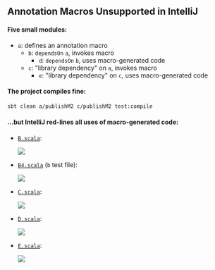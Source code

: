 ## Annotation Macros Unsupported in IntelliJ

#### Five small modules:

- `a`: defines an annotation macro
	- `b`: `dependsOn` `a`, invokes macro
		- `d`: `dependsOn` `b`, uses macro-generated code
	- `c`: "library dependency" on `a`, invokes macro
		- `e`: "library dependency" on `c`, uses macro-generated code

#### The project compiles fine:

```bash
sbt clean a/publishM2 c/publishM2 test:compile
```

#### …but IntelliJ red-lines all uses of macro-generated code:

- [`B.scala`](b/src/main/scala/B.scala):

	![](https://cl.ly/22053K041t1C/Screen%20Shot%202017-11-04%20at%2011.18.11%20AM.png)

- [`B4.scala`](b/src/test/scala/B4.scala) (`b` test file):

	![](https://cl.ly/2u450q0X1h40/Screen%20Shot%202017-11-04%20at%2011.20.28%20AM.png)

- [`C.scala`](c/src/main/scala/C.scala):

	![](https://cl.ly/2f0P2L3C0q1G/Screen%20Shot%202017-11-04%20at%2011.19.17%20AM.png)

- [`D.scala`](d/src/main/scala/D.scala):

	![](https://cl.ly/0A002K3c3036/Screen%20Shot%202017-11-04%20at%2011.22.55%20AM.png)

- [`E.scala`](e/src/main/scala/E.scala):

	![](https://cl.ly/0L2Q2b0W250z/Screen%20Shot%202017-11-04%20at%2011.23.34%20AM.png)

